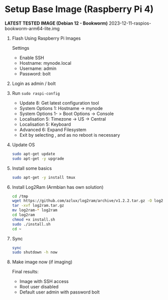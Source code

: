 # Setup Base Image (Raspberry Pi 4)

**LATEST TESTED IMAGE (Debian 12 - Bookworm)**
2023-12-11-raspios-bookworm-arm64-lite.img

1. Flash Using Raspberry Pi Images
   
   Settings
   - Enable SSH
   - Hostname: mynode.local
   - Username: admin
   - Password: bolt

2. Login as admin / bolt

3. Run `sudo raspi-config`

   - Update 8: Get latest configuration tool
   - System Options 1: Hostname -> mynode
   - System Options 1- > Boot Options -> Console
   - Localisation 5: Timezone -> US -> Central
   - Localisation 5: Keyboard
   - Advanced 6: Expand Filesystem
   - Exit by selecting <Finish>, and <No> as no reboot is necessary

4. Update OS

   ```sh
   sudo apt-get update
   sudo apt-get -y upgrade
   ```

5. Install some basics

   ```sh
   sudo apt-get -y install tmux
   ```

6. Install Log2Ram (Armbian has own solution)

   ```sh
   cd /tmp
   wget https://github.com/azlux/log2ram/archive/v1.2.2.tar.gz -O log2ram.tar.gz
   tar -xvf log2ram.tar.gz
   mv log2ram-* log2ram
   cd log2ram
   chmod +x install.sh
   sudo ./install.sh
   cd ~
   ```

7. Sync

   ```sh
   sync
   sudo shutdown -h now
   ```

8. Make image now (if imaging)

    Final results:

     - Image with SSH access
     - Root user disabled
     - Default user admin with password bolt
